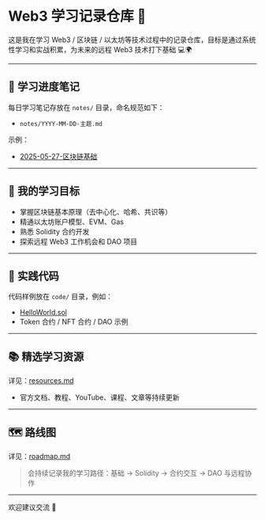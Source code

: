 # Web3 学习记录仓库 🚀

这是我在学习 Web3 / 区块链 / 以太坊等技术过程中的记录仓库，目标是通过系统性学习和实战积累，为未来的远程 Web3 技术打下基础 💻🌍

---

## 📅 学习进度笔记

每日学习笔记存放在 `notes/` 目录，命名规范如下：

- `notes/YYYY-MM-DD-主题.md`

示例：
- [2025-05-27-区块链基础](notes/2025-05-27-区块链基础.md)

---

## 🧠 我的学习目标

- 掌握区块链基本原理（去中心化、哈希、共识等）
- 精通以太坊账户模型、EVM、Gas
- 熟悉 Solidity 合约开发
- 探索远程 Web3 工作机会和 DAO 项目

---

## 🧪 实践代码

代码样例放在 `code/` 目录，例如：

- [HelloWorld.sol](code/solidity/HelloWorld.sol)
- Token 合约 / NFT 合约 / DAO 示例

---

## 📚 精选学习资源

详见：[resources.md](resources.md)

- 官方文档、教程、YouTube、课程、文章等持续更新

---

## 🗺 路线图

详见：[roadmap.md](roadmap.md)

> 会持续记录我的学习路径：基础 → Solidity → 合约交互 → DAO 与远程协作

---

欢迎建议交流 🙌

